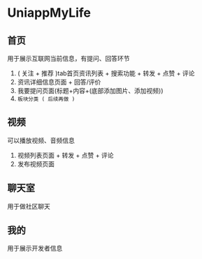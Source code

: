 # UniappMyLife

## 首页
用于展示互联网当前信息，有提问、回答环节
1. ( 关注 + 推荐 )tab首页资讯列表 + 搜索功能 + 转发 + 点赞 + 评论
2. 资讯详细信息页面 + 回答/评价 
3. 我要提问页面(标题+内容+(底部添加图片、添加视频)) 
4. `板块分类 ( 后续再做 )`

## 视频
可以播放视频、音频信息
1. 视频列表页面 + 转发 + 点赞 + 评论
2. 发布视频页面

## 聊天室
用于做社区聊天

## 我的
用于展示开发者信息
